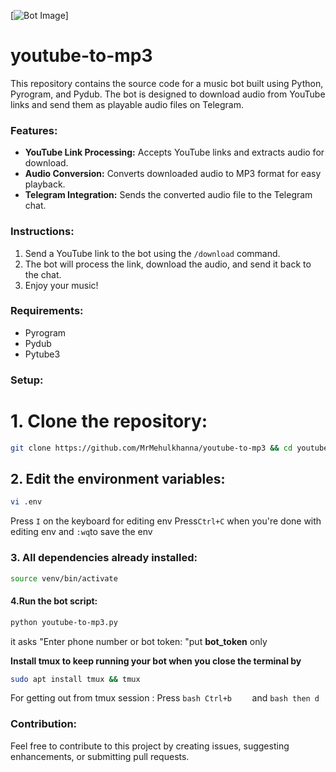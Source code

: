 [![Bot Image](https://yablyk.com/wp-content/uploads/2019/03/audio-from-youtube-in-telegram.jpg)]





# youtube-to-mp3

This repository contains the source code for a music bot built using Python, Pyrogram, and Pydub. The bot is designed to download audio from YouTube links and send them as playable audio files on Telegram.

### Features:

- **YouTube Link Processing:** Accepts YouTube links and extracts audio for download.
- **Audio Conversion:** Converts downloaded audio to MP3 format for easy playback.
- **Telegram Integration:** Sends the converted audio file to the Telegram chat.

### Instructions:

1. Send a YouTube link to the bot using the `/download` command.
2. The bot will process the link, download the audio, and send it back to the chat.
3. Enjoy your music!

### Requirements:

- Pyrogram
- Pydub
- Pytube3

### Setup:

<h1>1. Clone the repository:</h1>

   ```bash
   git clone https://github.com/MrMehulkhanna/youtube-to-mp3 && cd youtube-to-mp3
   ```
 <h2> 2. Edit the environment variables:</h2>
    
  ```bash
  vi .env
  ```
  Press  ```I```  on the keyboard for editing env
  Press``` Ctrl+C ``` when you're done with editing env and ``` :wq ```to save the env

 <h3>3. All dependencies already installed:</h3>

   ```bash
   source venv/bin/activate
   ```

 <h4>4.Run the bot script:</h4>

   ```bash
   python youtube-to-mp3.py
   ```
   <t> it  asks "Enter phone number or bot token: "put **bot_token** only </t>
                                                                                 
**Install tmux to keep running your bot when you close the terminal by**
  ```bash
sudo apt install tmux && tmux
  ```
For getting out from tmux session : Press   ```bash Ctrl+b    ```  and  ```bash then d```



### Contribution:

Feel free to contribute to this project by creating issues, suggesting enhancements, or submitting pull requests.



